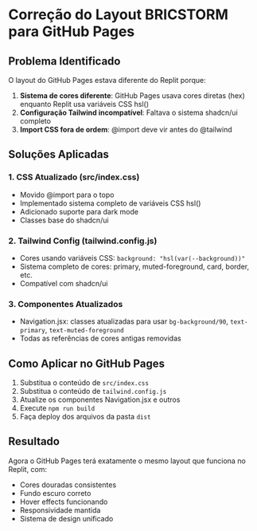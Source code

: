 # Correção do Layout BRICSTORM para GitHub Pages

## Problema Identificado

O layout do GitHub Pages estava diferente do Replit porque:

1. **Sistema de cores diferente**: GitHub Pages usava cores diretas (hex) enquanto Replit usa variáveis CSS hsl()
2. **Configuração Tailwind incompatível**: Faltava o sistema shadcn/ui completo
3. **Import CSS fora de ordem**: @import deve vir antes do @tailwind

## Soluções Aplicadas

### 1. CSS Atualizado (src/index.css)
- Movido @import para o topo
- Implementado sistema completo de variáveis CSS hsl()
- Adicionado suporte para dark mode
- Classes base do shadcn/ui

### 2. Tailwind Config (tailwind.config.js)  
- Cores usando variáveis CSS: `background: "hsl(var(--background))"`
- Sistema completo de cores: primary, muted-foreground, card, border, etc.
- Compatível com shadcn/ui

### 3. Componentes Atualizados
- Navigation.jsx: classes atualizadas para usar `bg-background/90`, `text-primary`, `text-muted-foreground`
- Todas as referências de cores antigas removidas

## Como Aplicar no GitHub Pages

1. Substitua o conteúdo de `src/index.css`
2. Substitua o conteúdo de `tailwind.config.js` 
3. Atualize os componentes Navigation.jsx e outros
4. Execute `npm run build`
5. Faça deploy dos arquivos da pasta `dist`

## Resultado

Agora o GitHub Pages terá exatamente o mesmo layout que funciona no Replit, com:
- Cores douradas consistentes
- Fundo escuro correto
- Hover effects funcionando
- Responsividade mantida
- Sistema de design unificado